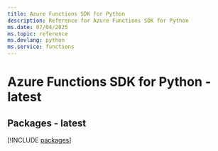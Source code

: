 ```yaml
---
title: Azure Functions SDK for Python
description: Reference for Azure Functions SDK for Python
ms.date: 07/04/2025
ms.topic: reference
ms.devlang: python
ms.service: functions
---
```

# Azure Functions SDK for Python - latest
## Packages - latest
[!INCLUDE [packages](functions-index.md)]